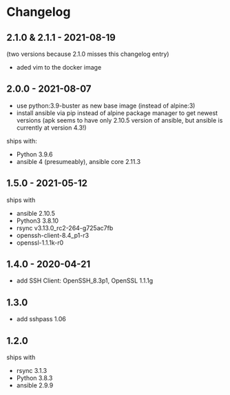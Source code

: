 
# Changelog 

## 2.1.0 & 2.1.1 - 2021-08-19 

(two versions because 2.1.0 misses this changelog entry)

- aded vim to the docker image

## 2.0.0 - 2021-08-07

- use python:3.9-buster as new base image (instead of alpine:3)
- install ansible via pip instead of alpine package manager to get newest versions 
  (apk seems to have only 2.10.5 version of ansible, but ansible is currently at version 4.3!)

ships with: 

- Python 3.9.6
- ansible 4 (presumeably), ansible core 2.11.3 

## 1.5.0 - 2021-05-12

ships with 

- ansible 2.10.5
- Python3 3.8.10
- rsync v3.13.0_rc2-264-g725ac7fb
- openssh-client-8.4_p1-r3
- openssl-1.1.1k-r0

## 1.4.0 - 2020-04-21

- add SSH Client:  OpenSSH_8.3p1, OpenSSL 1.1.1g 

## 1.3.0

- add sshpass 1.06

## 1.2.0 

ships with  

- rsync 3.1.3
- Python 3.8.3
- ansible 2.9.9


